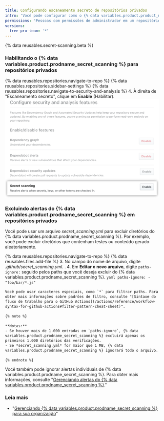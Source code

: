 ```yaml
---
title: Configurando escaneamento secreto de repositórios privados
intro: 'Você pode configurar como o {% data variables.product.product_name %} verifica seus repositórios privados em busca de segredos.'
permissions: 'Pessoas com permissões de administrador em um repositório privado podem habilitar o {% data variables.product.prodname_secret_scanning %} para o repositório.'
versions:
  free-pro-team: '*'
---
```


{% data reusables.secret-scanning.beta %}

### Habilitando o {% data variables.product.prodname_secret_scanning %} para repositórios privados

{% data reusables.repositories.navigate-to-repo %}
{% data reusables.repositories.sidebar-settings %}
{% data reusables.repositories.navigate-to-security-and-analysis %}
4. À direita de "Escaneamento secreto", clique em **Enable** (Habilitar). ![Habilitar o escaneamento secreto do seu repositório](/assets/images/help/repository/enable-secret-scanning.png)

### Excluindo alertas do {% data variables.product.prodname_secret_scanning %} em repositórios privados

Você pode usar um arquivo *secret_scanning.yml* para excluir diretórios do {% data variables.product.prodname_secret_scanning %}. Por exemplo, você pode excluir diretórios que contenham testes ou conteúdo gerado aleatoriamente.

{% data reusables.repositories.navigate-to-repo %}
{% data reusables.files.add-file %}
3. No campo do nome de arquivo, digite *.github/secret_scanning.yml*. .
4. Em **Editar o novo arquivo**, digite `paths-ignore:` seguido pelos paths que você deseja excluir do {% data variables.product.prodname_secret_scanning %}.
    ``` yaml
    paths-ignore:
      - "foo/bar/*.js"
    ```

    Você pode usar caracteres especiais, como `*` para filtrar paths. Para obter mais informações sobre padrões de filtro, consulte "[Sintaxe do fluxo de trabalho para o GitHub Actions](/actions/reference/workflow-syntax-for-github-actions#filter-pattern-cheat-sheet)".

    {% note %}

    **Notas:**
    - Se houver mais de 1.000 entradas em `paths-ignore`, {% data variables.product.prodname_secret_scanning %} excluirá apenas os primeiros 1.000 diretórios das verificações.
    - Se *secret_scanning.yml* for maior que 1 MB, {% data variables.product.prodname_secret_scanning %} ignorará todo o arquivo.

    {% endnote %}

Você também pode ignorar alertas individuais de {% data variables.product.prodname_secret_scanning %}. Para obter mais informações, consulte "[Gerenciando alertas do {% data variables.product.prodname_secret_scanning %}](/github/administering-a-repository/managing-alerts-from-secret-scanning#managing-alerts)."

### Leia mais

- "[Gerenciando {% data variables.product.prodname_secret_scanning %} para sua organização](/github/setting-up-and-managing-organizations-and-teams/managing-secret-scanning-for-your-organization)"
